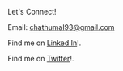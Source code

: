 Let's Connect!

Email: chathumal93@gmail.com
<p>
Find me on <a href="https://www.linkedin.com/in/chathumal-madhuranga-440a4779/" target="_blank">Linked In<a>!.
</p>
<p>
Find me on <a href="https://twitter.com/chathumal93" target="_blank">Twitter</a>!.
</p>
